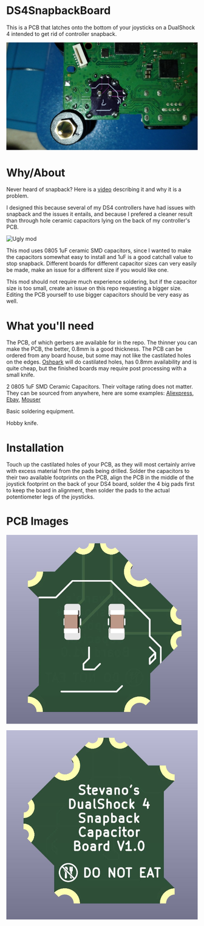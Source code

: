 # DS4SnapbackBoard

This is a PCB that latches onto the bottom of your joysticks on a DualShock 4 intended to get rid of controller snapback.

![Installed mod](images/finished.jpg)

# Why/About

Never heard of snapback? Here is a [video](https://www.youtube.com/watch?v=O4rigBTxgPM) describing it and why it is a problem.

I designed this because several of my DS4 controllers have had issues with snapback and the issues it entails, and because I prefered a cleaner result than through hole ceramic capacitors lying on the back of my controller's PCB.

![Ugly mod](images/ugly.jpg)

This mod uses 0805 1uF ceramic SMD capacitors, since I wanted to make the capacitors somewhat easy to install and 1uF is a good catchall value to stop snapback. Different boards for different capacitor sizes can very easily be made, make an issue for a different size if you would like one.

This mod should not require much experience soldering, but if the capacitor size is too small, create an issue on this repo requesting a bigger size. Editing the PCB yourself to use bigger capacitors should be very easy as well.

# What you'll need

The PCB, of which gerbers are available for in the repo. The thinner you can make the PCB, the better, 0.8mm is a good thickness. The PCB can be ordered from any board house, but some may not like the castilated holes on the edges. [Oshpark](https://oshpark.com/#services) will do castilated holes, has 0.8mm availability and is quite cheap, but the finished boards may require post processing with a small knife.

2 0805 1uF SMD Ceramic Capacitors. Their voltage rating does not matter. They can be sourced from anywhere, here are some examples: [Aliexpress](https://www.aliexpress.us/item/2251832778239041.html), [Ebay](https://www.ebay.com/itm/195680390537), [Mouser](https://www.mouser.com/ProductDetail/Samsung-Electro-Mechanics/CL21B105KPFNNNE?qs=349EhDEZ59rb3V94UrmRdQ%3D%3D)

Basic soldering equipment.

Hobby knife.

# Installation

Touch up the castilated holes of your PCB, as they will most certainly arrive with excess material from the pads being drilled. Solder the capacitors to their two available footprints on the PCB, align the PCB in the middle of the joystick footprint on the back of your DS4 board, solder the 4 big pads first to keep the board in alignment, then solder the pads to the actual potentiometer legs of the joysticks.

# PCB Images

![PCB Front](images/front.jpg)

![PCB Back](images/back.jpg)
